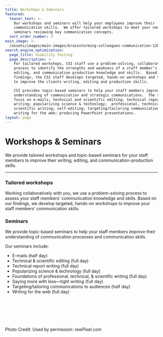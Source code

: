 ```yaml
---
title: Workshops & Seminars
featured:
  teaser_text: >-
    Our workshops and seminars will help your employees improve their
    communication skills.  We offer tailored workshops to meet your needs and
    seminars reviewing key communication concepts.
  sort_order_number: 3
main_image: >-
  /assets/images/main-images/brainstorming-colleagues-communication-1204649_Workshops_Seminars.jpg
search_engine_optimization:
  page_title: Usability Testing
  page_description: >-
    For tailored workshops, CSI staff use a problem-solving, collaborative
    process to identify the strengths and weakness of a staff member’s writing,
    editing, and communication production knowledge and skills.  Based on the
    findings, the CSI staff develops targeted, hands-on workshops and tutorials
    to improve the clients writing, editing and production skills. 

    CSI provides topic-based seminars to help your staff members improve their
    understanding of communication and strategic communications.  The seminar
    focus on e-mails; technical and scientific editing; technical report
    writing; popularizing science & technology;  professional, technical, &
    scientific writing; self-editing; targeting/tailoring communications;
    writing for the web; producing PowerPoint presentations.
layout: page
---
```


# Workshops & Seminars

We provide tailored workshops and topic-based seminars for your staff members to improve their writing, editing, and communication-production skills.&nbsp;&nbsp;

---

### Tailored workshops

Working collaboratively with you, we use a problem-solving process to assess your staff members’ communication knowledge and skills. Based on our findings, we develop targeted, hands-on workshops to improve your staff members’ communication skills.

### Seminars

We provide topic-based seminars to help your staff members improve their understanding of communication processes and communication skills.

Our seminars include:

* E-mails (half day)
* Technical & scientific editing (full day)
* Technical report writing (full day)
* Popularizing science & technology (full day)
* Foundations of professional, technical, & scientific writing (full day)
* Saying more with less—tight writing (full day)
* Targeting/tailoring communications to audiences (half day)
* Writing for the web (full day)

&nbsp;

&nbsp;

&nbsp;

Photo Credit: Used by permission: rawPixel.com
